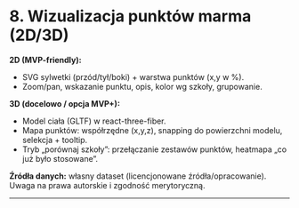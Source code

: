 # 8. Wizualizacja punktów marma (2D/3D)
**2D (MVP-friendly):**
- SVG sylwetki (przód/tył/boki) + warstwa punktów (x,y w %).  
- Zoom/pan, wskazanie punktu, opis, kolor wg szkoły, grupowanie.

**3D (docelowo / opcja MVP+):**
- Model ciała (GLTF) w react-three-fiber.  
- Mapa punktów: współrzędne (x,y,z), snapping do powierzchni modelu, selekcja + tooltip.  
- Tryb „porównaj szkoły”: przełączanie zestawów punktów, heatmapa „co już było stosowane”.

**Źródła danych:** własny dataset (licencjonowane źródła/opracowanie). Uwaga na prawa autorskie i zgodność merytoryczną.

---
